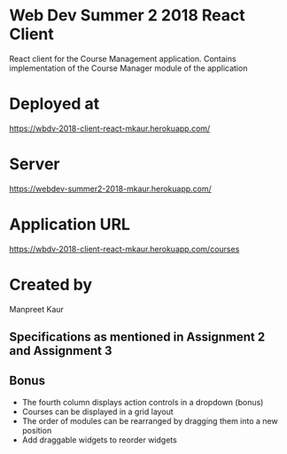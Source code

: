 # Web Dev Summer 2 2018 React Client
React client for the Course Management application. 
Contains implementation of the Course Manager module of the application

# Deployed at 
https://wbdv-2018-client-react-mkaur.herokuapp.com/

# Server 
 https://webdev-summer2-2018-mkaur.herokuapp.com/
 
 # Application URL
 https://wbdv-2018-client-react-mkaur.herokuapp.com/courses

# Created by
Manpreet Kaur

## Specifications as mentioned in Assignment 2 and Assignment 3

## Bonus
* The fourth column displays action controls in a dropdown (bonus)
* Courses can be displayed in a grid layout
* The order of modules can be rearranged by dragging them into a new position
* Add draggable widgets to reorder widgets
